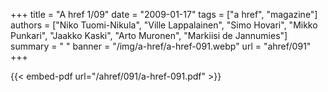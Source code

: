 +++
title = "A href 1/09"
date = "2009-01-17"
tags = ["a href", "magazine"]
authors = ["Niko Tuomi-Nikula", "Ville Lappalainen", "Simo Hovari", "Mikko Punkari", "Jaakko Kaski", "Arto Muronen", "Markiisi de Jannumies"]
summary = " "
banner = "/img/a-href/a-href-091.webp"
url = "ahref/091"
+++

{{< embed-pdf url="/ahref/091/a-href-091.pdf" >}}
